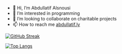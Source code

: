 - 👋 Hi, I’m Abdullatif Alsnousi
- 👀 I’m interested in programming
- 💞️ I’m looking to collaborate on charitable projects
- 📫 How to reach me [abdullatif.ly](https://abdullatif.ly/)
<!--- - 🌱 I’m currently learning flutter--->

[![GitHub Streak](https://streak-stats.demolab.com/?user=abdullatif-alsnousi)](https://git.io/streak-stats)

[![Top Langs](https://github-readme-stats.vercel.app/api/top-langs/?username=abdullatif-alsnousi)](https://github.com/anuraghazra/github-readme-stats)


<!---
abdullatif-alsnousi/abdullatif-alsnousi is a ✨ special ✨ repository because its `README.md` (this file) appears on your GitHub profile.
You can click the Preview link to take a look at your changes.
--->

